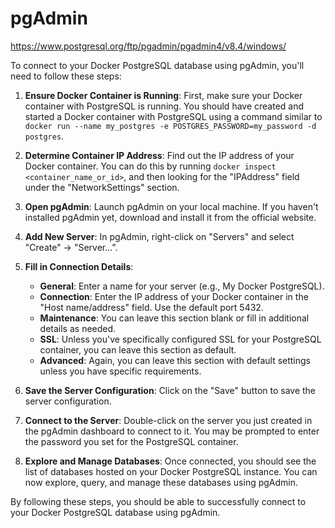 # pgAdmin



https://www.postgresql.org/ftp/pgadmin/pgadmin4/v8.4/windows/





To connect to your Docker PostgreSQL database using pgAdmin, you'll need to follow these steps:

1. **Ensure Docker Container is Running**: First, make sure your Docker container with PostgreSQL is running. You should have created and started a Docker container with PostgreSQL using a command similar to `docker run --name my_postgres -e POSTGRES_PASSWORD=my_password -d postgres`.

2. **Determine Container IP Address**: Find out the IP address of your Docker container. You can do this by running `docker inspect <container_name_or_id>`, and then looking for the "IPAddress" field under the "NetworkSettings" section.

3. **Open pgAdmin**: Launch pgAdmin on your local machine. If you haven't installed pgAdmin yet, download and install it from the official website.

4. **Add New Server**: In pgAdmin, right-click on "Servers" and select "Create" -> "Server...".

5. **Fill in Connection Details**:
   
   - **General**: Enter a name for your server (e.g., My Docker PostgreSQL).
   - **Connection**: Enter the IP address of your Docker container in the "Host name/address" field. Use the default port 5432.
   - **Maintenance**: You can leave this section blank or fill in additional details as needed.
   - **SSL**: Unless you've specifically configured SSL for your PostgreSQL container, you can leave this section as default.
   - **Advanced**: Again, you can leave this section with default settings unless you have specific requirements.

6. **Save the Server Configuration**: Click on the "Save" button to save the server configuration.

7. **Connect to the Server**: Double-click on the server you just created in the pgAdmin dashboard to connect to it. You may be prompted to enter the password you set for the PostgreSQL container.

8. **Explore and Manage Databases**: Once connected, you should see the list of databases hosted on your Docker PostgreSQL instance. You can now explore, query, and manage these databases using pgAdmin.

By following these steps, you should be able to successfully connect to your Docker PostgreSQL database using pgAdmin.
